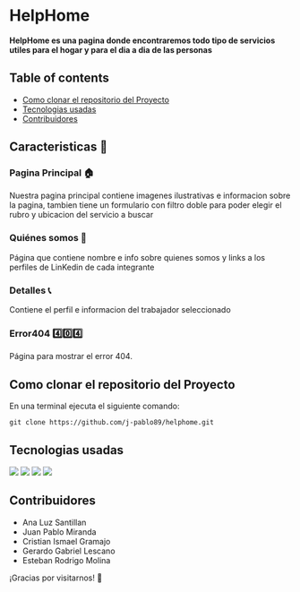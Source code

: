 #  **HelpHome** 

**HelpHome es una pagina donde encontraremos todo tipo de servicios utiles para el hogar y para el dia a dia de las personas**

## Table of contents
* [Como clonar el repositorio del Proyecto](#como-clonar)
* [Tecnologias usadas](#tecnologias-usadas)
* [Contribuidores](#contribuidores)

## Caracteristicas 🚀

### Pagina Principal 🏠
Nuestra pagina principal contiene imagenes ilustrativas e informacion sobre la pagina, tambien tiene un formulario con filtro doble para poder elegir el rubro y ubicacion del servicio a buscar

### Quiénes somos 👥
Página que contiene nombre e info sobre quienes somos y links a los perfiles de LinKedin de cada integrante

### Detalles 📞
Contiene el perfil e informacion del trabajador seleccionado

### Error404 4️⃣0️⃣4️⃣
Página para mostrar el error 404.

## Como clonar el repositorio del Proyecto

En una terminal ejecuta el siguiente comando:

``
git clone https://github.com/j-pablo89/helphome.git
``

## Tecnologias usadas
![](https://img.shields.io/badge/HTML5-E34F26?style=for-the-badge&logo=html5&logoColor=white)
![](https://img.shields.io/badge/CSS3-1572B6?style=for-the-badge&logo=css3&logoColor=white)
![](https://img.shields.io/badge/Bootstrap-563D7C?style=for-the-badge&logo=bootstrap&logoColor=white)
![](https://img.shields.io/badge/JavaScript-F7DF1E?style=for-the-badge&logo=javascript&logoColor=black)

## Contribuidores 
- Ana Luz Santillan
- Juan Pablo Miranda
- Cristian Ismael Gramajo
- Gerardo Gabriel Lescano
- Esteban Rodrigo Molina

¡Gracias por visitarnos! 🙌
